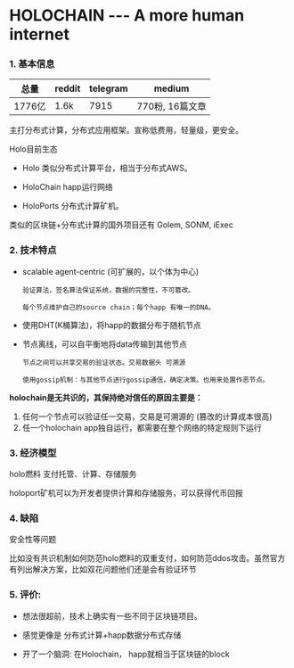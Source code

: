 # HOLOCHAIN --- A more human internet

### 1. 基本信息

| 总量   | reddit | telegram | medium          |
| ------ | ------ | -------- | --------------- |
| 1776亿 | 1.6k   | 7915     | 770粉, 16篇文章 |

主打分布式计算，分布式应用框架。宣称低费用，轻量级，更安全。


Holo目前生态

* Holo 类似分布式计算平台，相当于分布式AWS。

* HoloChain happ运行网络

* HoloPorts 分布式计算矿机。

类似的区块链+分布式计算的国外项目还有
Golem, SONM, iExec

### 2. 技术特点

* 	scalable agent-centric (可扩展的，以个体为中心)

		验证算法，签名算法保证系统，数据的完整性，不可篡改。
	
		每个节点维护自己的source chain；每个happ 有唯一的DNA。

*   使用DHT(K桶算法)，将happ的数据分布于随机节点

*   节点离线，可以自平衡地将data传输到其他节点

		节点之间可以共享交易的验证状态。交易数据头 可溯源

	 	使用gossip机制：与其他节点进行gossip通信，确定决策。也用来处置作恶节点。

**holochain是无共识的，其保持绝对信任的原因主要是：**

1. 任何一个节点可以验证任一交易，交易是可溯源的 (篡改的计算成本很高)
2. 任一个holochain app独自运行，都需要在整个网络的特定规则下运行

### 3. 经济模型

holo燃料 支付托管、计算、存储服务

holoport矿机可以为开发者提供计算和存储服务，可以获得代币回报

### 4. 缺陷

安全性等问题

比如没有共识机制如何防范holo燃料的双重支付，如何防范ddos攻击。虽然官方有列出解决方案，比如双花问题他们还是会有验证环节

### 5. 评价:

* 想法很超前，技术上确实有一些不同于区块链项目。

* 感觉更像是 分布式计算+happ数据分布式存储

* 开了一个脑洞: 在Holochain， happ就相当于区块链的block









